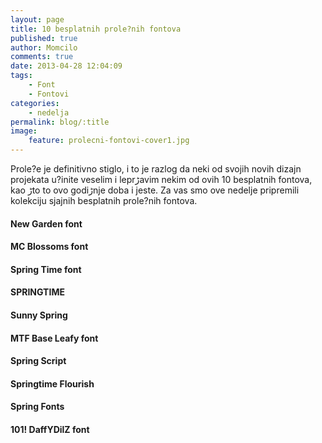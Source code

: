 ```yaml
---
layout: page
title: 10 besplatnih prole?nih fontova
published: true
author: Momcilo
comments: true
date: 2013-04-28 12:04:09
tags:
    - Font
    - Fontovi
categories:
    - nedelja
permalink: blog/:title
image:
    feature: prolecni-fontovi-cover1.jpg
---
```

Prole?e je definitivno stiglo, i to je razlog da neki od svojih novih dizajn projekata u?inite veselim i leprڑavim nekim od ovih 10 besplatnih fontova, kao ڑto to ovo godiڑnje doba i jeste. Za vas smo ove nedelje pripremili kolekciju sjajnih besplatnih prole?nih fontova.

 

#### New Garden font


  


 

#### MC Blossoms font


  


 

#### Spring Time font


  


 

#### SPRINGTIME


  


 

#### Sunny Spring


  


 

#### MTF Base Leafy font


  


 

#### Spring Script


  


 

#### Springtime Flourish


  


 

#### Spring Fonts


  


 

#### 101! DaffYDilZ font


  
